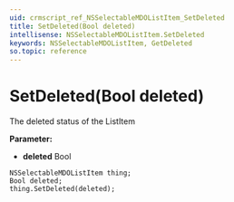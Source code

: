 ```yaml
---
uid: crmscript_ref_NSSelectableMDOListItem_SetDeleted
title: SetDeleted(Bool deleted)
intellisense: NSSelectableMDOListItem.SetDeleted
keywords: NSSelectableMDOListItem, GetDeleted
so.topic: reference
---
```


# SetDeleted(Bool deleted)

The deleted status of the ListItem

**Parameter:** 
* **deleted** Bool

```crmscript
NSSelectableMDOListItem thing;
Bool deleted;
thing.SetDeleted(deleted);
```

